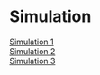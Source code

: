 
<html lang="en">
<head>
  <meta charset="utf-8">
  <h1>Simulation</h1>
  <a href="https://omkar1610.github.io/COVID-19/CanvasProject/Sim%201/index_sim1.html">Simulation 1</a><br>
  <a href="https://omkar1610.github.io/COVID-19/CanvasProject/Sim%202/index_sim2.html">Simulation 2</a><br>
  <a href="https://omkar1610.github.io/COVID-19/CanvasProject/Sim%203/index_sim3.html">Simulation 3</a><br>

</head>


</html>
